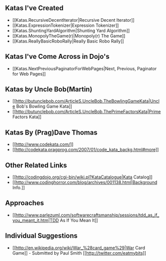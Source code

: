 ## Katas I've Created
* [[Katas.RecursiveDecentIterator|Recursive Decent Iterator]]
* [[Katas.ExpressionTokenizer|Expression Tokenizer]]
* [[Katas.ShuntingYardAlgorithm|Shunting Yard Algorithm]]
* [[Katas.MonopolyTheGame(r)|Monopoly(r) The Game]]
* [[Katas.ReallyBasicRoboRally|Really Basic Robo Rally]]

## Katas I've Come Across in Dojo's
* [[Katas.NextPreviousPaginatorForWebPages|Next, Previous, Paginator for Web Pages]]

## Katas by Uncle Bob(Martin)
* [[http://butunclebob.com/ArticleS.UncleBob.TheBowlingGameKata|Uncle Bob's Bowling Game Kata]]
* [[http://butunclebob.com/ArticleS.UncleBob.ThePrimeFactorsKata|Prime Factors Kata]]

## Katas By (Prag)Dave Thomas
* [[http://www.codekata.com/]]
* [[http://codekata.pragprog.com/2007/01/code_kata_backg.html#more]]

## Other Related Links
* [[http://codingdojo.org/cgi-bin/wiki.pl?KataCatalogue|Kata Catalog]]
* [[http://www.codinghorror.com/blog/archives/001138.html|Background Info.]]

## Approaches
* [[http://www.parlezuml.com/softwarecraftsmanship/sessions/tdd_as_if_you_meant_it.htm|TDD As If You Mean It]]

## Individual Suggestions
* [[http://en.wikipedia.org/wiki/War_%28card_game%29|War Card Game]] - Submitted by Paul Smith [[http://twitter.com/eatmybits]]
